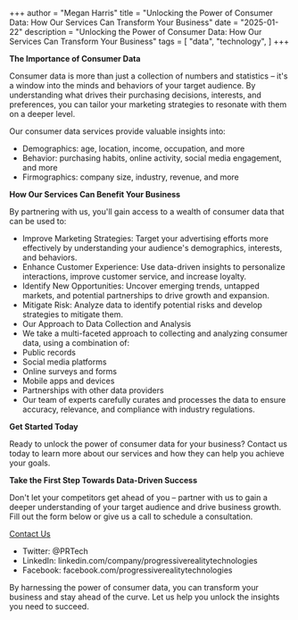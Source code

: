 +++
author = "Megan Harris"
title = "Unlocking the Power of Consumer Data: How Our Services Can Transform Your Business"
date = "2025-01-22"
description = "Unlocking the Power of Consumer Data: How Our Services Can Transform Your Business"
tags = [
    "data",
    "technology",
]
+++


**The Importance of Consumer Data**

Consumer data is more than just a collection of numbers and statistics – it's a window into the minds and behaviors of your target audience. By understanding what drives their purchasing decisions, interests, and preferences, you can tailor your marketing strategies to resonate with them on a deeper level.

Our consumer data services provide valuable insights into:
- Demographics: age, location, income, occupation, and more
- Behavior: purchasing habits, online activity, social media engagement, and more
- Firmographics: company size, industry, revenue, and more

**How Our Services Can Benefit Your Business**

By partnering with us, you'll gain access to a wealth of consumer data that can be used to:
- Improve Marketing Strategies: Target your advertising efforts more effectively by understanding your audience's demographics, interests, and behaviors.
- Enhance Customer Experience: Use data-driven insights to personalize interactions, improve customer service, and increase loyalty.
- Identify New Opportunities: Uncover emerging trends, untapped markets, and potential partnerships to drive growth and expansion.
- Mitigate Risk: Analyze data to identify potential risks and develop strategies to mitigate them.
- Our Approach to Data Collection and Analysis
- We take a multi-faceted approach to collecting and analyzing consumer data, using a combination of:
- Public records
- Social media platforms
- Online surveys and forms
- Mobile apps and devices
- Partnerships with other data providers
- Our team of experts carefully curates and processes the data to ensure accuracy, relevance, and compliance with industry regulations.

**Get Started Today**

Ready to unlock the power of consumer data for your business? Contact us today to learn more about our services and how they can help you achieve your goals.

**Take the First Step Towards Data-Driven Success**

Don't let your competitors get ahead of you – partner with us to gain a deeper understanding of your target audience and drive business growth. Fill out the form below or give us a call to schedule a consultation.

[Contact Us](https://www.progressiverealitytechnology.com/contact/)

* Twitter: @PRTech
* LinkedIn: linkedin.com/company/progressiverealitytechnologies
* Facebook: facebook.com/progressiverealitytechnologies

By harnessing the power of consumer data, you can transform your business and stay ahead of the curve. Let us help you unlock the insights you need to succeed.

